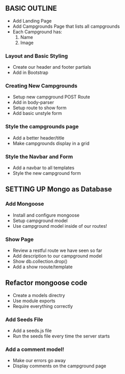 

## BASIC OUTLINE

- Add Landing Page
- Add Campgrounds Page that lists all campgrounds
- Each Campground has:
  1. Name	
  2. Image

### Layout and Basic Styling

- Create our header and footer partials
- Add in Bootstrap

### Creating New Campgrounds

- Setup new campground POST Route
- Add in body-parser
- Setup route to show form
- Add basic unstyle form

### Style the campgrounds page

- Add a better header/title
- Make campgrounds display in a grid

### Style the Navbar and Form

- Add a navbar to all templates
- Style the new campground form

## SETTING UP Mongo as Database

### Add Mongoose

- Install and configure mongoose
- Setup campground model
- Use campground model inside of our routes!

### Show Page

* Review a restful route we have seen so far
* Add description to our campground model
* Show db.collection.drop()
* Add a show rooute/template

## Refactor mongoose code

* Create a models directry
* Use module exports
* Require everything correctly

### Add Seeds File

* Add a seeds.js file
* Run the seeds file every time the server starts

### Add a comment model!

* Make our errors go away
* Display comments on the campground page

